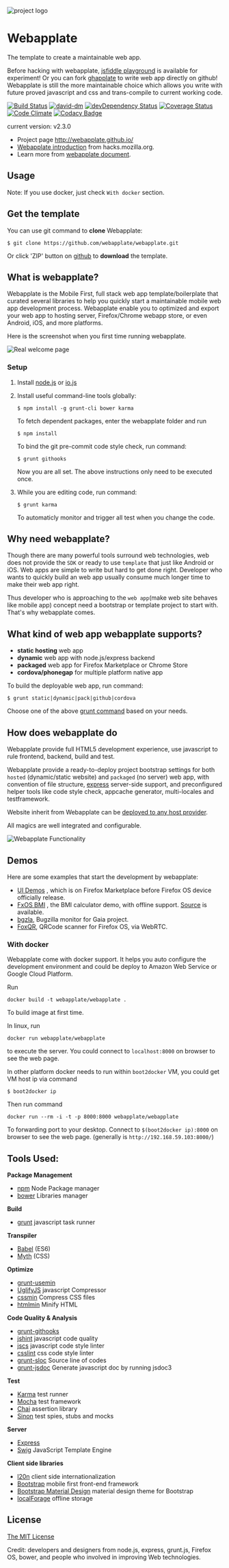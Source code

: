 ![project logo](https://raw.github.com/webapplate/webapplate/master/public/style/icons/icon128.png) 

# Webapplate 

The template to create a maintainable web app.

Before hacking with webapplate, [jsfiddle playground](http://jsfiddle.net/gasolin/sxjja37j/) is available for experiment! Or you can fork [ghapplate](https://github.com/webapplate/ghapplate) to write web app directly on github! Webapplate is still the more maintainable choice which allows you write with future proved javascript and css and trans-compile to current working code.

[![Build Status](https://travis-ci.org/webapplate/webapplate.png)](https://travis-ci.org/webapplate/webapplate) [![david-dm](https://david-dm.org/webapplate/webapplate.png)](https://david-dm.org/webapplate/webapplate) [![devDependency Status](https://david-dm.org/webapplate/webapplate/dev-status.svg)](https://david-dm.org/webapplate/webapplate#info=devDependencies) [![Coverage Status](https://coveralls.io/repos/webapplate/webapplate/badge.png?branch=master)](https://coveralls.io/r/webapplate/webapplate?branch=master) [![Code Climate](https://codeclimate.com/github/webapplate/webapplate.png)](https://codeclimate.com/github/webapplate/webapplate) [![Codacy Badge](https://www.codacy.com/project/badge/b0dbc808c4fb83b26706fb376ceea678)](https://www.codacy.com/public/gasolin_1667/webapplate)

current version: v2.3.0

* Project page http://webapplate.github.io/
* [Webapplate introduction](https://hacks.mozilla.org/2014/09/webapplate-maintainable-web-app-template-for-firefox-os-and-chrome-apps/) from hacks.mozilla.org.
* Learn more from [webapplate document](https://github.com/webapplate/webapplate/wiki).

## Usage

Note: If you use docker, just check `With docker` section.

## Get the template

You can use git command to **clone** Webapplate:

```
$ git clone https://github.com/webapplate/webapplate.git
```

Or click 'ZIP' button on [github](https://github.com/webapplate/webapplate) to **download** the template.

## What is webapplate?

Webapplate is the Mobile First, full stack web app template/boilerplate that curated several libraries to help you quickly start a maintainable mobile web app development process. Webapplate enable you to optimized and export your web app to hosting server, Firefox/Chrome webapp store, or even Android, iOS, and more platforms.

Here is the screenshot when you first time running webapplate.

![Real welcome page](http://i.imgur.com/8AGwXCG.png)

### Setup

1. Install [node.js](http://www.nodejs.org) or [io.js](https://iojs.org/en/index.html)

2. Install useful command-line tools globally:

    ```
    $ npm install -g grunt-cli bower karma
    ```

   To fetch dependent packages, enter the webapplate folder and run

    ```
    $ npm install
    ```

   To bind the git pre-commit code style check, run command:

    ```
    $ grunt githooks
    ```
    
   Now you are all set. The above instructions only need to be executed once.

3. While you are editing code, run command:

    ```
    $ grunt karma
    ```

   To automaticly monitor and trigger all test when you change the code.

## Why need webapplate?

Though there are many powerful tools surround web technologies, web does not provide the `SDK` or ready to use `template` that just like Android or iOS. Web apps are simple to write but hard to get done right. Developer who wants to quickly build an web app usually consume much longer time to make their web app right.

Thus developer who is approaching to the `web app`(make web site behaves like mobile app) concept need a bootstrap or template project to start with. That's why webapplate comes.

## What kind of web app webapplate supports?

* **static hosting** web app
* **dynamic** web app with node.js/express backend 
* **packaged** web app for Firefox Marketplace or Chrome Store
* **cordova/phonegap** for multiple platform native app

To build the deployable web app, run command:

  ```
  $ grunt static|dynamic|pack|github|cordova
  ```
  
   Choose one of the above [grunt command](https://github.com/webapplate/webapplate/blob/master/Gruntfile.js) based on your needs.

## How does webapplate do

Webapplate provide full HTML5 development experience, use javascript to rule frontend, backend, build and test.

Webapplate provide a ready-to-deploy project bootstrap settings for both `hosted` (dynamic/static website) and `packaged` (no server) web app, with convention of file structure, [express](http://expressjs.com/) server-side support, and preconfigured helper tools like code style check, appcache generator, multi-locales and testframework.

Website inherit from Webapplate can be [deployed to any host provider](https://github.com/webapplate/webapplate/wiki/Deployment).

All magics are well integrated and configurable.

![Webapplate Functionality](http://i.imgur.com/r069BsG.png)

## Demos

Here are some examples that start the development by webapplate:

* [UI Demos](https://marketplace.firefox.com/app/ui-demos/) , which is on Firefox Marketplace before Firefox OS device officially release.
* [FxOS BMI](http://gasolin.github.io/fxosbmi/public/index.html) , the BMI calculator demo, with offline support. [Source](https://github.com/gasolin/fxosbmi) is available.
* [bgzla](http://gasolin.github.io/bgzla/), Bugzilla monitor for Gaia project.
* [FoxQR](https://marketplace.firefox.com/app/qrcode-1/), QRCode scanner for Firefox OS, via WebRTC.

### With docker

Webapplate come with docker support. It helps you auto configure the development environment and could be deploy to Amazon Web Service or Google Cloud Platform.

Run

```
docker build -t webapplate/webapplate .
```

To build image at first time.

In linux, run

```
docker run webapplate/webapplate
```

to execute the server. You could connect to `localhost:8000` on browser to see the web page.

In other platform docker needs to run within `boot2docker` VM, you could get VM host ip via command

```
$ boot2docker ip
```

Then run command

```
docker run --rm -i -t -p 8000:8000 webapplate/webapplate
```

To forwarding port to your desktop. Connect to `$(boot2docker ip):8000` on browser to see the web page.
(generally is `http://192.168.59.103:8000/`)

## Tools Used:

__Package Management__
- [npm](https://www.npmjs.com/) Node Package manager
- [bower](http://bower.io/) Libraries manager

__Build__
- [grunt](http://gruntjs.com/) javascript task runner

__Transpiler__
- [Babel](https://babeljs.io) (ES6)
- [Myth](http://myth.io) (CSS)

__Optimize__
- [grunt-usemin](https://github.com/yeoman/grunt-usemin)
- [UglifyJS](https://github.com/mishoo/UglifyJS) javascript Compressor
- [cssmin](https://github.com/gruntjs/grunt-contrib-cssmin) Compress CSS files
- [htmlmin](https://github.com/gruntjs/grunt-contrib-htmlmin)  Minify HTML

__Code Quality & Analysis__
- [grunt-githooks](https://github.com/wecodemore/grunt-githooks)
- [jshint](http://jshint.com/) javascript code quality
- [jscs](http://jscs.info/) javascript code style linter
- [csslint](https://github.com/CSSLint/csslint) css code style linter
- [grunt-sloc](https://github.com/rhiokim/grunt-sloc) Source line of codes
- [grunt-jsdoc](https://github.com/krampstudio/grunt-jsdoc) Generate javascript doc by running jsdoc3

__Test__
- [Karma](http://karma-runner.github.io) test runner
- [Mocha](http://mochajs.org/) test framework
- [Chai](http://chaijs.com/) assertion library
- [Sinon](http://sinonjs.org/) test spies, stubs and mocks

__Server__
- [Express](http://expressjs.com/)
- [Swig](http://paularmstrong.github.io/swig/) JavaScript Template Engine

__Client side libraries__
- [l20n](http://l20n.org/) client side internationalization
- [Bootstrap](http://getbootstrap.com) mobile first front-end framework
- [Bootstrap Material Design](https://github.com/FezVrasta/bootstrap-material-design) material design theme for Bootstrap
- [localForage](https://github.com/mozilla/localForage) offline storage
## License

[The MIT License](http://opensource.org/licenses/MIT)

Credit: developers and designers from node.js, express, grunt.js, Firefox OS, bower, and people who involved in improving Web technologies.
